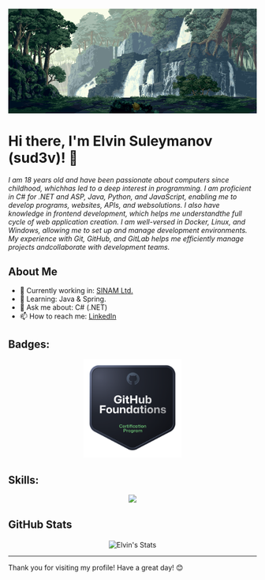 <p><img align="center" alt="gif" width="1080" src="https://github.com/suleymanovdev/suleymanovdev/blob/main/wall.gif"/></p>

# Hi there, I'm Elvin Suleymanov (sud3v)! 👋

*I am 18 years old and have been passionate about computers since childhood, whichhas led to a deep interest in programming. I am proficient in C# for .NET and ASP, Java, Python, and JavaScript, enabling me to develop programs, websites, APIs, and websolutions. I also have knowledge in frontend development, which helps me understandthe full cycle of web application creation. I am well-versed in Docker, Linux, and Windows, allowing me to set up and manage development environments. My experience with Git, GitHub, and GitLab helps me efficiently manage projects andcollaborate with development teams.*

## About Me

- 🔭 Currently working in: [SINAM Ltd.](http://sinam.net)
- 🌱 Learning: Java & Spring.
- 💬 Ask me about: C# (.NET)
- 📫 How to reach me: [LinkedIn](https://www.linkedin.com/in/suleymanov-elvin/)

## Badges:

<p align="center">
  <a href="https://www.credly.com/badges/0dc7bd5e-e1d4-44fa-8b74-9c08b757acf8">
    <img src="https://github.com/suleymanovdev/suleymanovdev/blob/main/github-foundations.png" width="200"/>
  </a>
</p>

## Skills:

<p align="center">
  <img src="https://skillicons.dev/icons?i=git,linux,docker,azure,cpp,cs,java,dotnet,spring,ts,js,react,python,mongodb,postgresql,mysql,firebase" width="1000"/>
</p>

## GitHub Stats

<p align="center">
  <img align="center" alt="Elvin's Stats" src="https://github-readme-stats.vercel.app/api?username=suleymanovdev&show_icons=true&theme=dark">
</p>

---

Thank you for visiting my profile! Have a great day! 😊
